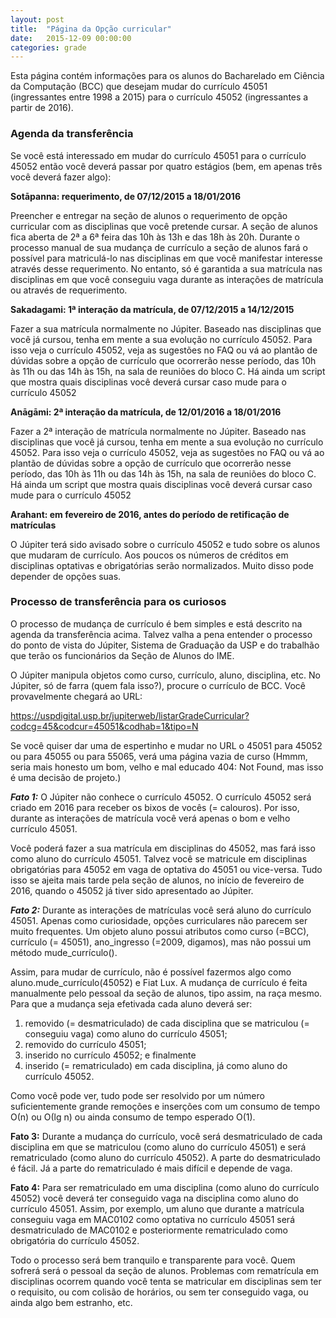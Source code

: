 ```yaml
---
layout: post
title:  "Página da Opção curricular"
date:   2015-12-09 00:00:00
categories: grade
---
```


Esta página contém informações para os alunos do Bacharelado em Ciência da Computação (BCC) que desejam mudar do currículo 45051 (ingressantes entre 1998 a 2015) para o currículo 45052 (ingressantes a partir de 2016).

### Agenda da transferência

Se você está interessado em mudar do currículo 45051 para o currículo 45052 então você deverá passar por quatro estágios (bem, em apenas três você deverá fazer algo):

__Sotāpanna: requerimento, de 07/12/2015 a 18/01/2016__

Preencher e entregar na seção de alunos o requerimento de opção curricular com as disciplinas que você pretende cursar. A seção de alunos fica aberta de 2ª a 6ª feira das 10h às 13h e das 18h às 20h. Durante o processo manual de sua mudança de currículo a seção de alunos fará o possível para matriculá-lo nas disciplinas em que você manifestar interesse através desse requerimento. No entanto, só é garantida a sua matrícula nas disciplinas em que você conseguiu vaga durante as interações de matrícula ou através de requerimento.

__Sakadagami: 1ª interação da matrícula, de 07/12/2015 a 14/12/2015__

Fazer a sua matrícula normalmente no Júpiter. Baseado nas disciplinas que você já cursou, tenha em mente a sua evolução no currículo 45052. Para isso veja o currículo 45052, veja as sugestões no FAQ ou vá ao plantão de dúvidas sobre a opção de currículo que ocorrerão nesse período, das 10h às 11h ou das 14h às 15h, na sala de reuniões do bloco C. Há ainda um script que mostra quais disciplinas você deverá cursar caso mude para o currículo 45052

__Anāgāmi: 2ª interação da matrícula, de 12/01/2016 a 18/01/2016__

Fazer a 2ª interação de matrícula normalmente no Júpiter. Baseado nas disciplinas que você já cursou, tenha em mente a sua evolução no currículo 45052. Para isso veja o currículo 45052, veja as sugestões no FAQ ou vá ao plantão de dúvidas sobre a opção de currículo que ocorrerão nesse período, das 10h às 11h ou das 14h às 15h, na sala de reuniões do bloco C. Há ainda um script que mostra quais disciplinas você deverá cursar caso mude para o currículo 45052

__Arahant: em fevereiro de 2016, antes do período de retificação de matrículas__

O Júpiter terá sido avisado sobre o currículo 45052 e tudo sobre os alunos que mudaram de currículo. Aos poucos os números de créditos em disciplinas optativas e obrigatórias serão normalizados. Muito disso pode depender de opções suas.

### Processo de transferência para os curiosos

O processo de mudança de currículo é bem simples e está descrito na agenda da transferência acima. Talvez valha a pena entender o processo do ponto de vista do Júpiter, Sistema de Graduação da USP e do trabalhão que terão os funcionários da Seção de Alunos do IME.

O Júpiter manipula objetos como curso, currículo, aluno, disciplina, etc. No Júpiter, só de farra (quem fala isso?), procure o currículo de BCC. Você provavelmente chegará ao URL:

https://uspdigital.usp.br/jupiterweb/listarGradeCurricular?codcg=45&codcur=45051&codhab=1&tipo=N

Se você quiser dar uma de espertinho e mudar no URL o 45051 para 45052 ou para 45055 ou para 55065, verá uma página vazia de curso (Hmmm, seria mais honesto um bom, velho e mal educado 404: Not Found, mas isso é uma decisão de projeto.)

___Fato 1:___ O Júpiter não conhece o currículo 45052.
O currículo 45052 será criado em 2016 para receber os bixos de vocês (= calouros). Por isso, durante as interações de matrícula você verá apenas o bom e velho currículo 45051.

Você poderá fazer a sua matrícula em disciplinas do 45052, mas fará isso como aluno do currículo 45051. Talvez você se matricule em disciplinas obrigatórias para 45052 em vaga de optativa do 45051 ou vice-versa. Tudo isso se ajeita mais tarde pela seção de alunos, no início de fevereiro de 2016, quando o 45052 já tiver sido apresentado ao Júpiter.

___Fato 2:___ Durante as interações de matrículas você será aluno do currículo 45051.
Apenas como curiosidade, opções curriculares não parecem ser muito frequentes. Um objeto aluno possui atributos como curso (=BCC), currículo (= 45051), ano_ingresso (=2009, digamos), mas não possui um método mude_currículo().

Assim, para mudar de currículo, não é possível fazermos algo como aluno.mude_currículo(45052) e Fiat Lux. A mudança de currículo é feita manualmente pelo pessoal da seção de alunos, tipo assim, na raça mesmo. Para que a mudança seja efetivada cada aluno deverá ser:

1. removido (= desmatriculado) de cada disciplina que se matriculou (= conseguiu vaga) como aluno do currículo 45051;
2. removido do currículo 45051;
3. inserido no currículo 45052; e finalmente
4. inserido (= rematriculado) em cada disciplina, já como aluno do currículo 45052.

Como você pode ver, tudo pode ser resolvido por um número suficientemente grande remoções e inserções com um consumo de tempo Ο(n) ou Ο(lg n) ou ainda consumo de tempo esperado Ο(1).

__Fato 3:__ Durante a mudança do currículo, você será desmatriculado de cada disciplina em que se matriculou (como aluno do currículo 45051) e será rematriculado (como aluno do currículo 45052).
A parte do desmatriculado é fácil. Já a parte do rematriculado é mais difícil e depende de vaga.

__Fato 4:__ Para ser rematriculado em uma disciplina (como aluno do currículo 45052) você deverá ter conseguido vaga na disciplina como aluno do currículo 45051.
Assim, por exemplo, um aluno que durante a matrícula conseguiu vaga em MAC0102 como optativa no currículo 45051 será desmatriculado de MAC0102 e posteriormente rematriculado como obrigatória do currículo 45052.

Todo o processo será bem tranquilo e transparente para você. Quem sofrerá será o pessoal da seção de alunos. Problemas com rematrícula em disciplinas ocorrem quando você tenta se matricular em disciplinas sem ter o requisito, ou com colisão de horários, ou sem ter conseguido vaga, ou ainda algo bem estranho, etc.



[jekyll]:      http://jekyllrb.com
[jekyll-gh]:   https://github.com/jekyll/jekyll
[jekyll-help]: https://github.com/jekyll/jekyll-help
